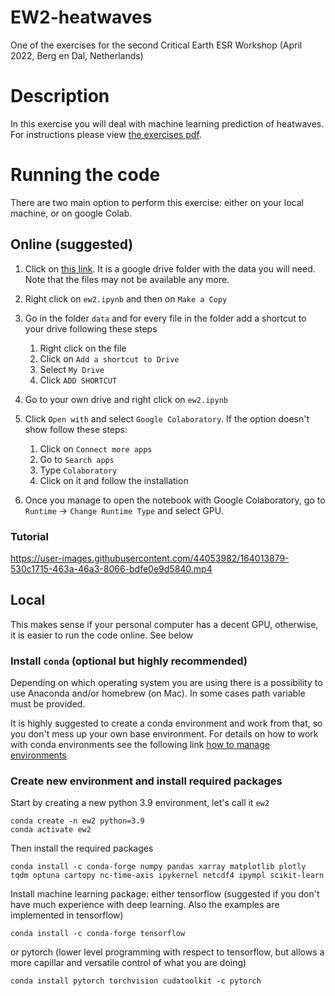 # EW2-heatwaves
One of the exercises for the second Critical Earth ESR Workshop (April 2022, Berg en Dal, Netherlands)

# Description
In this exercise you will deal with machine learning prediction of heatwaves. For instructions please view [the exercises pdf](GM_Assignment.pdf).

# Running the code
There are two main option to perform this exercise: either on your local machine, or on google Colab.


## Online (suggested)
1. Click on [this link](https://drive.google.com/drive/folders/1Y748L_hgFt3uQJcQRUp5z_oT0D_oAYvL?usp=sharing). It is a google drive folder with the data you will need. Note that the files may not be available any more.
2. Right click on `ew2.ipynb` and then on `Make a Copy`
3. Go in the folder `data` and for every file in the folder add a shortcut to your drive following these steps

    1. Right click on the file
    2. Click on `Add a shortcut to Drive`
    3. Select `My Drive`
    4. Click `ADD SHORTCUT`

4. Go to your own drive and right click on `ew2.ipynb`
5. Click `Open with` and select `Google Colaboratory`. If the option doesn't show follow these steps:

    1. Click on `Connect more apps`
    2. Go to `Search apps`
    3. Type `Colaboratory`
    4. Click on it and follow the installation

6. Once you manage to open the notebook with Google Colaboratory, go to `Runtime` -> `Change Runtime Type` and select GPU.

### Tutorial
https://user-images.githubusercontent.com/44053982/164013879-530c1715-463a-46a3-8066-bdfe0e9d5840.mp4

## Local
This makes sense if your personal computer has a decent GPU, otherwise, it is easier to run the code online. See below

### Install `conda` (optional but highly recommended)

Depending on which operating system you are using there is a possibility to use Anaconda and/or homebrew (on Mac).
In some cases path variable must be provided.

It is highly suggested to create a conda environment and work from that, so you don't mess up your own base environment. For details on how to work with conda environments see the following link [how to manage environments](https://docs.conda.io/projects/conda/en/latest/user-guide/tasks/manage-environments.html)

### Create new environment and install required packages

Start by creating a new python 3.9 environment, let's call it `ew2`
```
conda create -n ew2 python=3.9
conda activate ew2
```

Then install the required packages
```
conda install -c conda-forge numpy pandas xarray matplotlib plotly tqdm optuna cartopy nc-time-axis ipykernel netcdf4 ipympl scikit-learn
```

Install machine learning package: either tensorflow (suggested if you don't have much experience with deep learning. Also the examples are implemented in tensorflow)
```
conda install -c conda-forge tensorflow
```
or pytorch (lower level programming with respect to tensorflow, but allows a more capillar and versatile control of what you are doing)
```
conda install pytorch torchvision cudatoolkit -c pytorch
```
